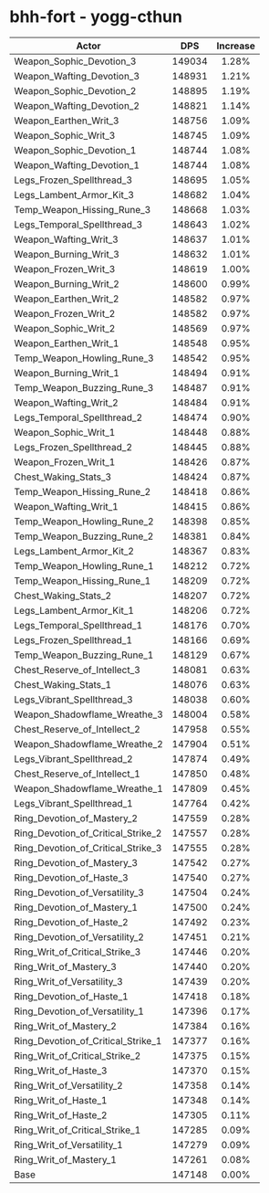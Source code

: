 # bhh-fort - yogg-cthun
| Actor | DPS | Increase |
|---|:---:|:---:|
|Weapon_Sophic_Devotion_3|149034|1.28%|
|Weapon_Wafting_Devotion_3|148931|1.21%|
|Weapon_Sophic_Devotion_2|148895|1.19%|
|Weapon_Wafting_Devotion_2|148821|1.14%|
|Weapon_Earthen_Writ_3|148756|1.09%|
|Weapon_Sophic_Writ_3|148745|1.09%|
|Weapon_Sophic_Devotion_1|148744|1.08%|
|Weapon_Wafting_Devotion_1|148744|1.08%|
|Legs_Frozen_Spellthread_3|148695|1.05%|
|Legs_Lambent_Armor_Kit_3|148682|1.04%|
|Temp_Weapon_Hissing_Rune_3|148668|1.03%|
|Legs_Temporal_Spellthread_3|148643|1.02%|
|Weapon_Wafting_Writ_3|148637|1.01%|
|Weapon_Burning_Writ_3|148632|1.01%|
|Weapon_Frozen_Writ_3|148619|1.00%|
|Weapon_Burning_Writ_2|148600|0.99%|
|Weapon_Earthen_Writ_2|148582|0.97%|
|Weapon_Frozen_Writ_2|148582|0.97%|
|Weapon_Sophic_Writ_2|148569|0.97%|
|Weapon_Earthen_Writ_1|148548|0.95%|
|Temp_Weapon_Howling_Rune_3|148542|0.95%|
|Weapon_Burning_Writ_1|148494|0.91%|
|Temp_Weapon_Buzzing_Rune_3|148487|0.91%|
|Weapon_Wafting_Writ_2|148484|0.91%|
|Legs_Temporal_Spellthread_2|148474|0.90%|
|Weapon_Sophic_Writ_1|148448|0.88%|
|Legs_Frozen_Spellthread_2|148445|0.88%|
|Weapon_Frozen_Writ_1|148426|0.87%|
|Chest_Waking_Stats_3|148424|0.87%|
|Temp_Weapon_Hissing_Rune_2|148418|0.86%|
|Weapon_Wafting_Writ_1|148415|0.86%|
|Temp_Weapon_Howling_Rune_2|148398|0.85%|
|Temp_Weapon_Buzzing_Rune_2|148381|0.84%|
|Legs_Lambent_Armor_Kit_2|148367|0.83%|
|Temp_Weapon_Howling_Rune_1|148212|0.72%|
|Temp_Weapon_Hissing_Rune_1|148209|0.72%|
|Chest_Waking_Stats_2|148207|0.72%|
|Legs_Lambent_Armor_Kit_1|148206|0.72%|
|Legs_Temporal_Spellthread_1|148176|0.70%|
|Legs_Frozen_Spellthread_1|148166|0.69%|
|Temp_Weapon_Buzzing_Rune_1|148129|0.67%|
|Chest_Reserve_of_Intellect_3|148081|0.63%|
|Chest_Waking_Stats_1|148076|0.63%|
|Legs_Vibrant_Spellthread_3|148038|0.60%|
|Weapon_Shadowflame_Wreathe_3|148004|0.58%|
|Chest_Reserve_of_Intellect_2|147958|0.55%|
|Weapon_Shadowflame_Wreathe_2|147904|0.51%|
|Legs_Vibrant_Spellthread_2|147874|0.49%|
|Chest_Reserve_of_Intellect_1|147850|0.48%|
|Weapon_Shadowflame_Wreathe_1|147809|0.45%|
|Legs_Vibrant_Spellthread_1|147764|0.42%|
|Ring_Devotion_of_Mastery_2|147559|0.28%|
|Ring_Devotion_of_Critical_Strike_2|147557|0.28%|
|Ring_Devotion_of_Critical_Strike_3|147555|0.28%|
|Ring_Devotion_of_Mastery_3|147542|0.27%|
|Ring_Devotion_of_Haste_3|147540|0.27%|
|Ring_Devotion_of_Versatility_3|147504|0.24%|
|Ring_Devotion_of_Mastery_1|147500|0.24%|
|Ring_Devotion_of_Haste_2|147492|0.23%|
|Ring_Devotion_of_Versatility_2|147451|0.21%|
|Ring_Writ_of_Critical_Strike_3|147446|0.20%|
|Ring_Writ_of_Mastery_3|147440|0.20%|
|Ring_Writ_of_Versatility_3|147439|0.20%|
|Ring_Devotion_of_Haste_1|147418|0.18%|
|Ring_Devotion_of_Versatility_1|147396|0.17%|
|Ring_Writ_of_Mastery_2|147384|0.16%|
|Ring_Devotion_of_Critical_Strike_1|147377|0.16%|
|Ring_Writ_of_Critical_Strike_2|147375|0.15%|
|Ring_Writ_of_Haste_3|147370|0.15%|
|Ring_Writ_of_Versatility_2|147358|0.14%|
|Ring_Writ_of_Haste_1|147348|0.14%|
|Ring_Writ_of_Haste_2|147305|0.11%|
|Ring_Writ_of_Critical_Strike_1|147285|0.09%|
|Ring_Writ_of_Versatility_1|147279|0.09%|
|Ring_Writ_of_Mastery_1|147261|0.08%|
|Base|147148|0.00%|
